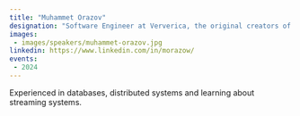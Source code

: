 ```yaml
---
title: "Muhammet Orazov"
designation: "Software Engineer at Ververica, the original creators of Apache Flink®"
images:
 - images/speakers/muhammet-orazov.jpg
linkedin: https://www.linkedin.com/in/morazow/
events:
 - 2024
---
```


Experienced in databases, distributed systems and learning about streaming systems.